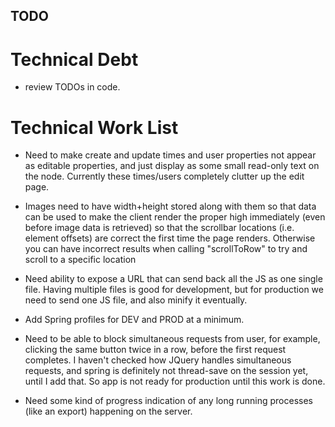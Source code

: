 ## TODO 

# Technical Debt

* review TODOs in code.

# Technical Work List

* Need to make create and update times and user properties not appear as editable properties, and just display as some small read-only
text on the node. Currently these times/users completely clutter up the edit page.

* Images need to have width+height stored along with them so that data can be used to make the client render the proper
high immediately (even before image data is retrieved) so that the scrollbar locations (i.e. element offsets) are correct
the first time the page renders. Otherwise you can have incorrect results when calling "scrollToRow" to try and scroll to a
specific location

* Need ability to expose a URL that can send back all the JS as one single file. Having multiple files is good for development, but for production we need to send one JS file, and also minify it eventually.

* Add Spring profiles for DEV and PROD at a minimum.

* Need to be able to block simultaneous requests from user, for example, clicking the same button twice in a row, before the first
request completes. I haven't checked how JQuery handles simultaneous requests, and spring is definitely not thread-save on the session yet, 
until I add that. So app is not ready for production until this work is done.

* Need some kind of progress indication of any long running processes (like an export) happening on the server.
